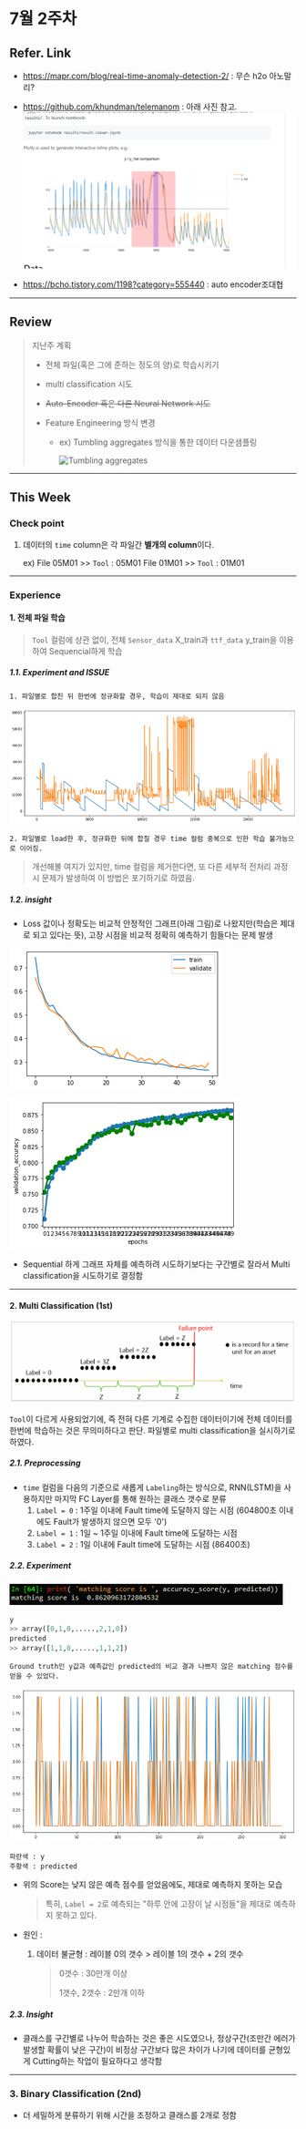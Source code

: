 # 7월 2주차

## Refer. Link

- https://mapr.com/blog/real-time-anomaly-detection-2/ : 무슨 h2o 아노말리?

- https://github.com/khundman/telemanom : 아래 사진 참고.
  ![1562637942938](https://github.com/ydy8989/PHM_Study/blob/master/pic/1562637942938.png)

- https://bcho.tistory.com/1198?category=555440 : auto encoder조대협





---

## Review 

> 지난주 계획
>
> - 전체 파일(혹은 그에 준하는 정도의 양)로 학습시키기
>
> - multi classification 시도
>
> - ~~Auto-Encoder 혹은 다른 Neural Network 시도~~  
>
> - Feature Engineering 방식 변경
>
>   - ex) Tumbling aggregates 방식을 통한 데이터 다운샘플링
>
>     ![Tumbling aggregates](https://docs.microsoft.com/en-us/azure/machine-learning/team-data-science-process/media/cortana-analytics-playbook-predictive-maintenance/tumbling-aggregate-features.png) 

---

## This Week

### Check point

1. 데이터의 `time` column은 각 파일간 **별개의 column**이다.

   ex) File 05M01 >>  `Tool` : 05M01
         File 01M01 >>  `Tool` : 01M01

---

### Experience

#### 1. 전체 파일 학습

> `Tool` 컬럼에 상관 없이, 전체 `Sensor_data` X_train과 `ttf_data` y_train을 이용하여 Sequencial하게 학습

##### 1.1. Experiment and ISSUE

```
1. 파일별로 합친 뒤 한번에 정규화할 경우, 학습이 제대로 되지 않음
```

![](https://github.com/ydy8989/PHM_Study/blob/master/pic/6file_sum.png)

```
2. 파일별로 load한 후, 정규화한 뒤에 합칠 경우 time 컬럼 중복으로 인한 학습 불가능으로 이어짐.
```

> 개선해볼 여지가 있지만, time 컬럼을 제거한다면, 또 다른 세부적 전처리 과정 시 문제가 발생하여 이 방법은 포기하기로 하였음.



##### 1.2. insight

-  Loss 값이나 정확도는 비교적 안정적인 그래프(아래 그림)로 나왔지만(학습은 제대로 되고 있다는 뜻), 고장 시점을 비교적 정확히 예측하기 힘들다는 문제 발생

  ![](https://github.com/ydy8989/PHM_Study/blob/master/pic/50_epoch_loss_function.png)

  ![](https://github.com/ydy8989/PHM_Study/blob/master/pic/50_epoch_acc_graph.png)

- Sequential 하게 그래프 자체를 예측하려 시도하기보다는 구간별로 잘라서 Multi classification을 시도하기로 결정함 



---



#### 2. Multi Classification (1st)

![Multiclassification](https://github.com/ydy8989/PHM_Study/blob/master/pic/multiclassification.PNG)

`Tool`이 다르게 사용되었기에, 즉 전혀 다른 기계로 수집한 데이터이기에 전체 데이터를 한번에 학습하는 것은 무의미하다고 판단. 파일별로 multi classification을 실시하기로 하였다. 

##### 2.1. Preprocessing

- `time` 컬럼을 다음의 기준으로 새롭게 `Labeling`하는 방식으로, RNN(LSTM)을 사용하지만 마지막 FC Layer를 통해 원하는 클래스 갯수로 분류
  1. `Label = 0` : 1주일 이내에 Fault time에 도달하지 않는 시점 (604800초 이내에도 Fault가 발생하지 않으면 모두 '0')
  2. `Label = 1` : 1일 ~ 1주일 이내에 Fault time에 도달하는 시점
  3. `Label = 2` : 1일 이내에 Fault time에 도달하는 시점 (86400초)

##### 2.2. Experiment

![](https://github.com/ydy8989/PHM_Study/blob/master/pic/score.PNG)

```python
y
>> array([0,1,0,.....,2,1,0])
predicted
>> array([1,1,0,.....,1,1,2])
```

```
Ground truth인 y값과 예측값인 predicted의 비교 결과 나쁘지 않은 matching 점수를 얻을 수 있었다.
```

![](https://github.com/ydy8989/PHM_Study/blob/master/pic/2in1.png)

```
파란색 : y
주황색 : predicted
```

- 위의 Score는 낮지 않은 예측 점수를 얻었음에도, 제대로 예측하지 못하는 모습

  > 특히, `Label = 2`로 예측되는 "하루 안에 고장이 날 시점들"을 제대로 예측하지 못하고 있다.

- 원인 : 

  1. 데이터 불균형 : 레이블 0의 갯수 > 레이블 1의 갯수 + 2의 갯수

     > 0갯수 : 30만개 이상
     >
     > 1갯수, 2갯수 : 2만개 이하

##### 2.3. Insight

- 클래스를 구간별로 나누어 학습하는 것은 좋은 시도였으나, 정상구간(조만간 에러가 발생할 확률이 낮은 구간)이 비정상 구간보다 많은 차이가 나기에 데이터를 균형있게 Cutting하는 작업이 필요하다고 생각함

---

### 3.  Binary Classification (2nd)

- 더 세밀하게 분류하기 위해 시간을 조정하고 클래스를 2개로 정함

  